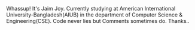 Whassup! It's Jaim Joy.
Currently studying at American International University-Bangladesh(AIUB) in the department of Computer Science & Engineering(CSE).
Code never lies but Comments sometimes do.
Thanks..
